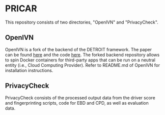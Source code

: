 # PRICAR

This repository consists of two directories, "OpenIVN" and "PrivacyCheck".

## OpenIVN

OpenIVN is a fork of the backend of the DETROIT framework. The paper can be found [here](https://mpese.com/publication/detroit/SECON_DETROIT_Paper.pdf) and the code [here](https://github.com/detroit-framework). The forked backend repository allows to spin Docker containers for third-party apps that can be run on a neutral entity (i.e., Cloud Computing Provider). Refer to README.md of OpenIVN for installation instructions.

## PrivacyCheck

PrivacyCheck consists of the processed output data from the driver score and fingerprinting scripts, code for EBD and CPD, as well as evaluation data.